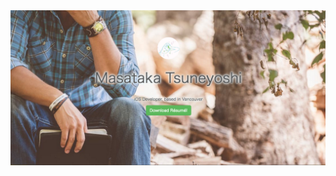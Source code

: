 <div align="center">
<img src="https://github.com/creaaa/Portfolio/blob/master/img/img.png">
</div>
